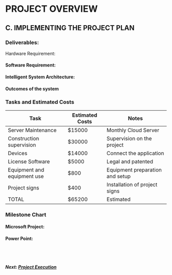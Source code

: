 # PROJECT OVERVIEW

## C. IMPLEMENTING THE PROJECT PLAN
### Deliverables:
Hardware Requirement:

#### Software Requirement:

#### Intelligent System Architecture:


#### Outcomes of the system


### Tasks and Estimated Costs

| Task |  Estimated Costs | Notes |
|-----|----|----|
|   Server Maintenance         |$15000                         |  Monthly Cloud Server      |      
|   Construction supervision   |$30000                         | Supervision on the project | 
|   Devices                    |$14000                         |  Connect the application                                                             |                              |
|   License Software           |$5000                          |  Legal and patented                                                                  |                              |
|   Equipment and equipment use|$800                           | Equipment preparation and setup                                                       |                              |
|   Project signs              |$400                           |  Installation of project signs     |                            |
|   TOTAL                      |$65200                         |  Estimated     |                              |

### Milestone Chart
#### Microsoft Project:

#### Power Point:

<br><br>
##### Next: [Project Execution](D-PROJECT_EXECUTION.md)
